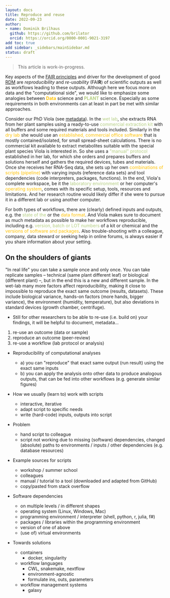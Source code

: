 ```yaml
---
layout: docs
title: Reproduce and reuse
date: 2022-09-23
author:
- name: Dominik Brilhaus
  github: https://github.com/brilator
  orcid: https://orcid.org/0000-0001-9021-3197
add toc: true
add sidebar: _sidebars/mainSidebar.md
status: draft
---
```


> This article is work-in-progress.

Key aspects of the [FAIR principles][kb-FairDataPrinciples] and driver for the development of good [RDM][kb-ResearchDataManagement] are *reproducibility* and *re-usability* (FAI**R**) of scientific outputs as well as workflows leading to these outputs. Although here we focus more on data and the "computational side", we would like to emphasize some analogies between **<span style="color:#FFC000">Data</span>** science and **<span style="color:#B4CE82">PLANT</span>** science. Especially as some requirements in both environments can at least in part be met with similar approaches.

Consider our PhD Viola (see [metadata][kb-Metadata]). In the <span style="color:#B4CE82">wet lab</span>, she extracts RNA from her plant samples using a ready-to-use <span style="color:#B4CE82">commercial extraction kit </span> with all buffers and some required materials and tools included. Similarly in the <span style="color:#FFC000">dry lab</span> she would use an <span style="color:#FFC000">established, commercial office software</span> that is mostly contained/isolated, for small spread-sheet calculations. There is no commercial kit available to extract metabolites suitable with the special plant species Viola is interested in. So she uses a <span style="color:#B4CE82">"manual" protocol</span> established in her lab, for which she orders and prepares buffers and solutions herself and gathers the required devices, tubes and materials. Once she receives her RNA-Seq data, she sets up her own <span style="color:#FFC000">combinations of scripts (pipeline)</span> with varying inputs (reference data sets) and tool dependencies (code interpreters, packages, functions). In the end, Viola's complete workspace, be it the <span style="color:#B4CE82">laboratory environment</span> or her computer's <span style="color:#FFC000">operating system</span>, comes with its specific setup, tools, resources and limitations. And her research routine would likely differ if she were to pursue it in a different lab or using another computer.

For both types of workflows, there are (clearly) defined inputs and outputs, e.g. the <span style="color:#B4CE82">state of the</span> or the <span style="color:#FFC000">data format</span>. And Viola makes sure to document as much metadata as possible to make her workflows reproducible, including e.g. <span style="color:#B4CE82">version, batch or LOT numbers</span> of a kit or chemical and the <span style="color:#FFC000">versions of software and packages</span>. Also trouble-shooting with a colleague, company, data steward or seeking help in online forums, is always easier if you share information about your setting.


<!-- ## Re-inventing the wheel -->
## On the shoulders of giants


"In real life" <!-- (in the living world, in biology) --> you can take a sample once and only once. You can take replicate samples &ndash; technical (same plant different leaf) or biological (different plant) &ndash;, but in the end this is a new and different sample. In the wet-lab many more factors affect reproducibility, making it close to impossible to reproduce the exact same outcome (results, datasets). These include biological variance, hands-on factors (more hands, bigger variance), the environment (humidity, temperature), but also deviations in standard devices (growth chamber, centrifuge).
  - Still for other researchers to be able to re-use (i.e. build on) your findings, it will be helpful to document, metadata... 


1. re-use an outcome (data or sample)
2. reproduce an outcome (peer-review)
3. re-use a workflow (lab protocol or analysis)



- Reproducibility of computational analyses
  - a) you can "reproduce" that exact same output (run result) using the exact same inputs
  - b) you can apply the analysis onto other data to produce analogous outputs, that can be fed into other workflows (e.g. generate similar figures)

- How we usually (learn to) work with scripts
  - interactive, iterative
  - adapt script to specific needs
  - write (hard-code) inputs, outputs into script

- Problem
  - hand script to colleague
  - script not working due to missing (software) dependencies, changed (absolute) paths to environments / inputs / other dependencies (e.g. database resources)

- Example sources for scripts
  - workshop / summer school
  - colleagues
  - manual / tutorial to a tool (downloaded and adapted from GitHub)
  - copy/pasted from stack overflow

- Software dependencies
  - on multiple levels / in different shapes
  - operating system (Linux, Windows, Mac)
  - programming environment / interpreter (shell, python, r, julia, f#)
  - packages / libraries within the programming environment
  - version of one of above
  - (use of) virtual environments

- Towards solutions
  - containers
    - docker, singularity
  - workflow languages
    - CWL, snakemake, nextflow
    - environment-agnostic
    - formulate ins, outs, parameters
  - workflow management systems
    - galaxy





<!-- Links to DataPLANT knowledge base (kb-) -->

<!-- kb-Fundamentals -->

[kb-DataManagementPlan]: ../fundamentals/DataManagementPlan.html "Data Management Plan"
[kb-DataPublications]: ../fundamentals/DataPublications.html "Data Publication"
[kb-DataSharing]: ../fundamentals/DataSharing.html "Data Sharing"
[kb-FairDataPrinciples]: ../fundamentals/FairDataPrinciples.html "FAIR Data principles"
[kb-Metadata]: ../fundamentals/Metadata.html "Metadata"
[kb-PersistentIdentifiers]: ../fundamentals/PersistentIdentifiers.html "Persistent Identifiers"
[kb-PublicDataRepositories]: ../fundamentals/PublicDataRepositories.html "Repositories"
[kb-ResearchDataManagement]: ../fundamentals/ResearchDataManagement.html "Research Data Management"
[kb-VersionControlGit]: ../fundamentals/VersionControlGit.html "Version Control and Git"

<!-- kb-Implementation -->
[kb-AnnotatedResearchContext]: ../implementation/AnnotatedResearchContext.html "Annotated Research Context"
[kb-DataHub]: ../implementation/DataHub.html "DataPLANT DataHUB"
[kb-ArcCommander]: ../implementation/ArcCommander.html "DataPLANT ARC Commander"
[kb-Swate]: ../implementation/Swate.html "DataPLANT Swate"

<!-- kb-Tutorials -->
[kb-QuickStart_arc]: ../tutorials/QuickStart_arc.html "Quickstart ARC"
[kb-QuickStart_swate]: ../tutorials/QuickStart_swate.html "Quickstart Swate"
[kb-QuickStart_arcCommander]: ../tutorials/QuickStart_arcCommander.html "QuickStart ARC Commander"

<!-- Links to DataPLANT Homepage (hp-) -->

[hp-Registration]: <https://register.nfdi4plants.org/registration> "DataPLANT Registration"
[hp-DataHUB]: <https://git.nfdi4plants.org> "DataPLANT DataHUB"
[hp-HelpDesk]: <https://helpdesk.nfdi4plants.org> "DataPLANT Help Desk"

<!-- Links to DataPLANT GitHub (gh-) -->

[gh-DataPlant]: <https://github.com/nfdi4plants/> "GitHub DataPLANT"
[gh-ArcSpecs]: <https://github.com/nfdi4plants/ARC-specification/> "ARC specifications"
[gh-ArcCommander]: <https://github.com/nfdi4plants/arcCommander/> "ArcCommander"
[gh-ArcCommander-Wiki]: <https://github.com/nfdi4plants/arcCommander/wiki> "ArcCommander Wiki"
[gh-Swate]: <https://github.com/nfdi4plants/Swate/wiki> "Swate Wiki"

<!-- Links to external (ext-) sources -->

[ext-github-join]: <https://github.com/join/> "Join GitHub"
[ext-github-desktop]: <https://desktop.github.com/> "GitHub Desktop"
[ext-git]: <https://git-scm.com/download/> "Git"
[ext-git-lfs]: <https://git-lfs.github.com/> "Git-LFS"
[ext-excel-online]: <https://www.microsoft.com/en-us/microsoft-365/excel> "Excel online"

[ext-VSCode]: https://code.visualstudio.com/ "Visual Studio Code"

[ext-galaxy]: <https://plants.usegalaxy.eu/> "Galaxy Plants"
[ext-omero]: <https://www.openmicroscopy.org/omero/> "Omero"
[ext-zenodo]: <https://zenodo.org/> "Zenodo"
[ext-invenio]: <https://inveniosoftware.org/products/rdm/> "Invenio"
[ext-DataJournals]: https://www.researchdata.uni-jena.de/en/information/data-publication "RDM Jena Data Journals"

[ext-EBI-PRIDE]: https://www.ebi.ac.uk/pride/ "EBI PRIDE"
[ext-re3data]: https://www.re3data.org/ "re3data.org"
[ext-CreativeCommons]: https://creativecommons.org/ "Creative Commons"
[ext-DublinCore]: <https://www.dublincore.org/specifications/dublin-core/dcmi-terms/> "DublinCore"
[ext-DataCite]: <https://schema.datacite.org>  "DataCite"
[fairsharing.org]: https://fairsharing.org/search?fairsharingRegistry=Standard "Standards at fairsharing.org"
[doi]: https://www.doi.org/ "Digital Object Identifier"
[orcid]: https://www.orcid.org/ "ORCID"

